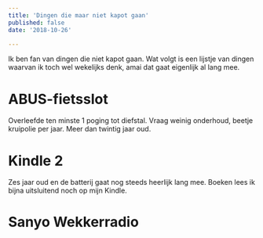 ```yaml
---
title: 'Dingen die maar niet kapot gaan'
published: false
date: '2018-10-26'

---
```


Ik ben fan van dingen die niet kapot gaan. Wat volgt is een lijstje van dingen waarvan ik toch wel wekelijks denk, amai dat gaat eigenlijk al lang mee.

# ABUS-fietsslot
Overleefde ten minste 1 poging tot diefstal. Vraag weinig onderhoud, beetje kruipolie per jaar. Meer dan twintig jaar oud.

# Kindle 2
Zes jaar oud en de batterij gaat nog steeds heerlijk lang mee. Boeken lees ik bijna uitsluitend noch op mijn Kindle. 

# Sanyo Wekkerradio